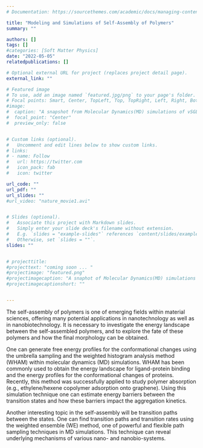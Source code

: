 ```yaml
---
# Documentation: https://sourcethemes.com/academic/docs/managing-content/

title: "Modeling and Simulations of Self-Assembly of Polymers"
summary: ""

authors: []
tags: []
#categories: [Soft Matter Physics]
date: "2022-05-05"
relatedpublications: []

# Optional external URL for project (replaces project detail page).
external_link: ""

# Featured image
# To use, add an image named `featured.jpg/png` to your page's folder.
# Focal points: Smart, Center, TopLeft, Top, TopRight, Left, Right, BottomLeft, Bottom, BottomRight.
#image: 
#  caption: "A snapshot from Molecular Dynamics(MD) simulations of vSGLT"
#  focal_point: "Center"
#  preview_only: false


# Custom links (optional).
#   Uncomment and edit lines below to show custom links.
# links:
# - name: Follow
#   url: https://twitter.com
#   icon_pack: fab
#   icon: twitter

url_code: ""
url_pdf: ""
url_slides: ""
#url_video: "nature_movie1.avi"


# Slides (optional).
#   Associate this project with Markdown slides.
#   Simply enter your slide deck's filename without extension.
#   E.g. `slides = "example-slides"` references `content/slides/example-slides.md`.
#   Otherwise, set `slides = ""`.
slides: ""


# projecttitle: 
#projecttext: "coming soon ... "
#projectimage: "featured.png"
#projectimagecaption: "A snaphot of Molecular Dynamics(MD) simulations of vSGLT"
#projectimagecaptionshort: ""


---
```


The self-assembly of polymers is one of emerging fields within material sciences, offering many potential applications in nanotechnology as well as in nanobiotechnology. It is necessary to investigate the energy landscape between the self-assembled polymers, and to explore the fate of these polymers and how the final morphology can be obtained. 

One can generate free energy profiles for the conformational changes using the umbrella sampling and the weighted histogram analysis method (WHAM) within molecular dynamics (MD) simulations. WHAM has been commonly used to obtain the energy landscape for ligand-protein binding and the energy profiles for the conformational changes of proteins. Recently, this method was successfully applied to study polymer absorption (e.g., ethylene/hexene copolymer adsorption onto graphene). Using this simulation technique one can estimate energy barriers between the transition states and how these barriers impact the aggregation kinetics. 

Another interesting topic in the self-assembly will be transition paths between the states. One can find transition paths and transition rates using the weighted ensemble (WE) method, one of powerful and flexible path sampling techniques in MD simulations. This technique can reveal underlying mechanisms of various nano- and nanobio-systems.     


